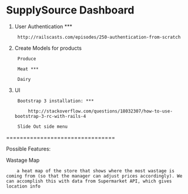 SupplySource Dashboard
================================

1) User Authentication ***
		
		http://railscasts.com/episodes/250-authentication-from-scratch
	
2) Create Models for products
		
		Produce
		
		Meat ***
		
		Dairy

3) UI
		
		Bootstrap 3 installation: ***
		
			http://stackoverflow.com/questions/18032307/how-to-use-bootstrap-3-rc-with-rails-4
		
		Slide Out side menu


================================

Possible Features:

Wastage Map

		a heat map of the store that shows where the most wastage is coming from (so that the manager can adjust prices accordingly). We can accomplish this with data from Supermarket API, which gives location info

		